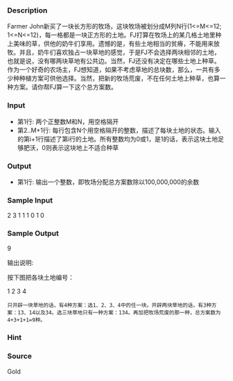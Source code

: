 
### Description
Farmer John新买了一块长方形的牧场，这块牧场被划分成M列N行(1<=M<=12; 1<=N<=12)，每一格都是一块正方形的土地。FJ打算在牧场上的某几格土地里种上美味的草，供他的奶牛们享用。遗憾的是，有些土地相当的贫瘠，不能用来放牧。并且，奶牛们喜欢独占一块草地的感觉，于是FJ不会选择两块相邻的土地，也就是说，没有哪两块草地有公共边。当然，FJ还没有决定在哪些土地上种草。 作为一个好奇的农场主，FJ想知道，如果不考虑草地的总块数，那么，一共有多少种种植方案可供他选择。当然，把新的牧场荒废，不在任何土地上种草，也算一种方案。请你帮FJ算一下这个总方案数。 
### Input
* 第1行: 两个正整数M和N，用空格隔开 
* 第2..M+1行: 每行包含N个用空格隔开的整数，描述了每块土地的状态。输入的第i+1行描述了第i行的土地。所有整数均为0或1，是1的话，表示这块土地足够肥沃，0则表示这块地上不适合种草
### Output
* 第1行: 输出一个整数，即牧场分配总方案数除以100,000,000的余数 
### Sample Input
2 3
1 1 1
0 1 0



### Sample Output
9

输出说明:

按下图把各块土地编号：

1 2 3
  4

    只开辟一块草地的话，有4种方案：选1、2、3、4中的任一块。开辟两块草地的话，有3种方案：13、14以及34。选三块草地只有一种方案：134。再加把牧场荒废的那一种，总方案数为4+3+1+1=9种。
### Hint

### Source
Gold